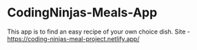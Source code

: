 # CodingNinjas-Meals-App
This app is to find an easy recipe of your own choice dish.
Site - https://coding-ninjas-meal-project.netlify.app/
